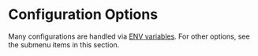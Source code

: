 # Configuration Options

Many configurations are handled via [ENV variables](../env-variables/). For other options, see the submenu items in this section.
